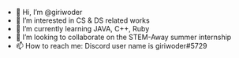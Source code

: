 - 👋 Hi, I’m @giriwoder
- 👀 I’m interested in CS & DS related works
- 🌱 I’m currently learning JAVA, C++, Ruby
- 💞️ I’m looking to collaborate on the STEM-Away summer internship
- 📫 How to reach me: Discord user name is giriwoder#5729

<!---
giriwoder/giriwoder is a ✨ special ✨ repository because its `README.md` (this file) appears on your GitHub profile.
You can click the Preview link to take a look at your changes.
--->
